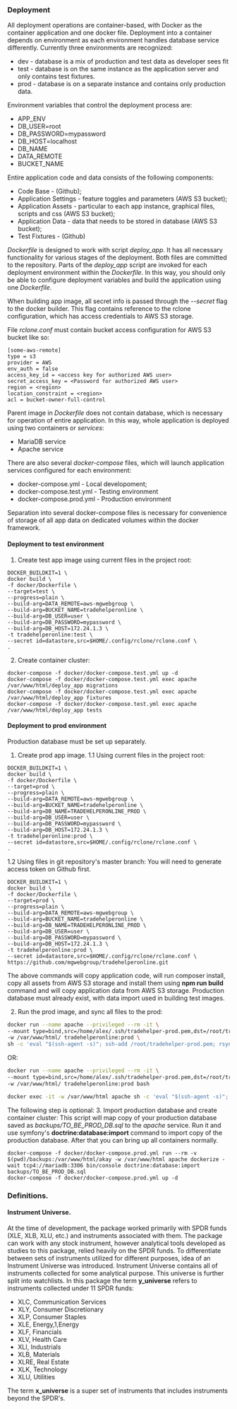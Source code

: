 ### Deployment
All deployment operations are container-based, with Docker as the container application and one docker file. Deployment into a container depends on environment as each environment handles database service differently. Currently three environments are recognized:
* dev - database is a mix of production and test data as developer sees fit
* test - database is on the same instance as the application server and only contains test fixtures.
* prod - database is on a separate instance and contains only production data.

Environment variables that control the deployment process are:
* APP_ENV
* DB_USER=root
* DB_PASSWORD=mypassword
* DB_HOST=localhost
* DB_NAME
* DATA_REMOTE
* BUCKET_NAME

Entire application code and data consists of the following components:
* Code Base - (Github);
* Application Settings - feature toggles and parameters (AWS S3 bucket);
* Application Assets - particular to each app instance, graphical files, scripts and css (AWS S3 bucket);
* Application Data - data that needs to be stored in database (AWS S3 bucket);
* Test Fixtures - (Github)

*Dockerfile* is designed to work with script *deploy_app*. It has all necessary functionality for various stages of the deployment. Both files are committed to the repository. Parts of the *deploy_app* script are invoked for each deployment environment within the *Dockerfile*. In this way, you should only be able to configure deployment variables and build the application using one *Dockerfile*.

When building app image, all secret info is passed through the *--secret* flag to the docker builder. This flag contains reference to the rclone configuration, which has access credentials to AWS S3 storage.

File *rclone.conf* must contain bucket access configuration for AWS S3 bucket like so:
```text
[some-aws-remote]
type = s3
provider = AWS
env_auth = false
access_key_id = <access key for authorized AWS user>
secret_access_key = <Password for authorized AWS user>
region = <region>
location_constraint = <region>
acl = bucket-owner-full-control
```

Parent image in *Dockerfile* does not contain database, which is necessary for operation of entire application. In this way, whole application is deployed using two containers or *services*:
* MariaDB service
* Apache service

There are also several *docker-compose* files, which will launch application services configured for each environment:
* docker-compose.yml - Local developoment;
* docker-compose.test.yml - Testing environment
* docker-compose.prod.yml - Production environment

Separation into several docker-compose files is necessary for convenience of storage of all app data on dedicated volumes within the docker framework.  


#### Deployment to test environment
1. Create test app image using current files in the project root:
```shell script
DOCKER_BUILDKIT=1 \
docker build \
-f docker/Dockerfile \
--target=test \
--progress=plain \
--build-arg=DATA_REMOTE=aws-mgwebgroup \
--build-arg=BUCKET_NAME=tradehelperonline \
--build-arg=DB_USER=user \
--build-arg=DB_PASSWORD=mypassword \
--build-arg=DB_HOST=172.24.1.3 \
-t tradehelperonline:test \
--secret id=datastore,src=$HOME/.config/rclone/rclone.conf \
.
```

2. Create container cluster:
```shell script
docker-compose -f docker/docker-compose.test.yml up -d
docker-compose -f docker/docker-compose.test.yml exec apache /var/www/html/deploy_app migrations
docker-compose -f docker/docker-compose.test.yml exec apache /var/www/html/deploy_app fixtures
docker-compose -f docker/docker-compose.test.yml exec apache /var/www/html/deploy_app tests
```

#### Deployment to prod environment
Production database must be set up separately.

1. Create prod app image.
1.1 Using current files in the project root:
```shell script
DOCKER_BUILDKIT=1 \
docker build \
-f docker/Dockerfile \
--target=prod \
--progress=plain \
--build-arg=DATA_REMOTE=aws-mgwebgroup \
--build-arg=BUCKET_NAME=tradehelperonline \
--build-arg=DB_NAME=TRADEHELPERONLINE_PROD \
--build-arg=DB_USER=user \
--build-arg=DB_PASSWORD=mypassword \
--build-arg=DB_HOST=172.24.1.3 \
-t tradehelperonline:prod \
--secret id=datastore,src=$HOME/.config/rclone/rclone.conf \
.
```

1.2 Using files in git repository's master branch:
You will need to generate access token on Github first.
```shell script
DOCKER_BUILDKIT=1 \
docker build \
-f docker/Dockerfile \
--target=prod \
--progress=plain \
--build-arg=DATA_REMOTE=aws-mgwebgroup \
--build-arg=BUCKET_NAME=tradehelperonline \
--build-arg=DB_NAME=TRADEHELPERONLINE_PROD \
--build-arg=DB_USER=user \
--build-arg=DB_PASSWORD=mypassword \
--build-arg=DB_HOST=172.24.1.3 \
-t tradehelperonline:prod \
--secret id=datastore,src=$HOME/.config/rclone/rclone.conf \
https://github.com/mgwebgroup/tradehelperonline.git
```

The above commands will copy application code, will run composer install, copy all assets from AWS S3 storage and install them using __npm run build__ command and will copy application data from AWS S3 storage.
Production database must already exist, with data import used in building test images.

2. Run the prod image, and sync all files to the prod:
```bash
docker run --name apache --privileged --rm -it \
--mount type=bind,src=/home/alex/.ssh/tradehelper-prod.pem,dst=/root/tradehelper-prod.pem \
-w /var/www/html/ tradehelperonline:prod \
sh -c 'eval "$(ssh-agent -s)"; ssh-add /root/tradehelper-prod.pem; rsync -v /var/www/html/ ec2-user@54.70.88.233:/var/www/html/'
```

OR:

```bash
docker run --name apache --privileged --rm -it \
--mount type=bind,src=/home/alex/.ssh/tradehelper-prod.pem,dst=/root/tradehelper-prod.pem \
-w /var/www/html/ tradehelperonline:prod bash

docker exec -it -w /var/www/html apache sh -c 'eval "$(ssh-agent -s)"; ssh-add /root/tradehelper-prod.pem; rsync -v /var/www/html/public/index.php ec2-user@54.70.88.233:/var/www/html/public'
```

The following step is optional:
3. Import production database and create container cluster:
This script will map copy of your production database saved as *backups/TO_BE_PROD_DB.sql* to the *apache* service. Run it and use symfony's __doctrine:database:import__ command to import copy of the production database. After that you can bring up all containers normally.
```shell script
docker-compose -f docker/docker-compose.prod.yml run --rm -v $(pwd)/backups:/var/www/html/akay -w /var/www/html apache dockerize -wait tcp4://mariadb:3306 bin/console doctrine:database:import backups/TO_BE_PROD_DB.sql 
docker-compose -f docker/docker-compose.prod.yml up -d
```


### Definitions.

#### Instrument Universe.
At the time of development, the package worked primarily with SPDR funds (XLE, XLB, XLU, etc.) and instruments associated with them. The package can work with any stock instrument, however analytical tools developed as studies to this package, relied heavily on the SPDR funds. To differentiate between sets of instruments utilized for different purposes, idea of an Instrument Universe was introduced. Instrument Universe contains all of instruments collected for some analytical purpose. This universe is further split into watchlists. In this package the term **y_universe** refers to instruments collected under 11 SPDR funds:
* XLC, Communication Services
* XLY, Consumer Discretionary
* XLP, Consumer Staples
* XLE, Energy,1,Energy
* XLF, Financials
* XLV, Health Care
* XLI, Industrials
* XLB, Materials
* XLRE, Real Estate
* XLK, Technology
* XLU, Utilities

The term **x_universe** is a super set of instruments that includes instruments beyond the SPDR's.
